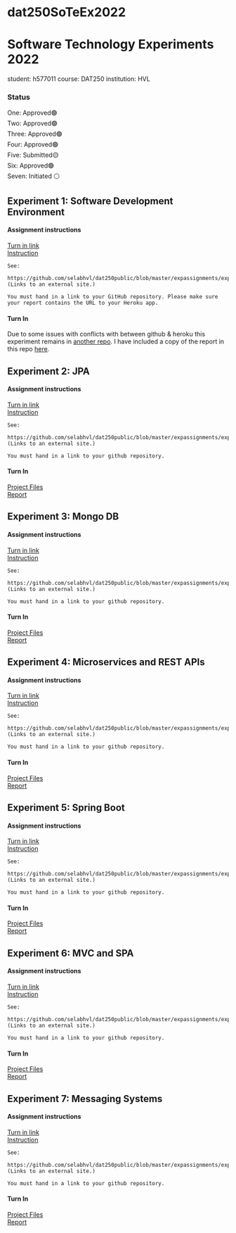 # dat250SoTeEx2022

# Software Technology Experiments 2022

student: h577011 course: DAT250 institution: HVL

### Status

One: Approved🟢 \
Two: Approved🟢 \
Three: Approved🟢 \
Four: Approved🟢 \
Five: Submitted🟡 \
Six: Approved🟢 \
Seven: Initiated ⚪

## Experiment 1: Software Development Environment

#### Assignment instructions

[Turn in link](https://hvl.instructure.com/courses/21915/assignments/55716) \
[Instruction](https://github.com/selabhvl/dat250public/blob/master/expassignments/expass1.md)

```
See:

https://github.com/selabhvl/dat250public/blob/master/expassignments/expass1.md (Links to an external site.)

You must hand in a link to your GitHub repository. Please make sure your report contains the URL to your Heroku app.
```

#### Turn In

Due to some issues with conflicts with between github & heroku this experiment remains in [another repo](https://github.com/h578011/SoTeExOne). I have included a copy of the report in this repo [here](./One/dat250-expass1.md).

## Experiment 2: JPA

#### Assignment instructions

[Turn in link](https://hvl.instructure.com/courses/21915/assignments/55717) \
[Instruction](https://github.com/selabhvl/dat250public/blob/master/expassignments/expass2.md)

```
See:

https://github.com/selabhvl/dat250public/blob/master/expassignments/expass2.md (Links to an external site.)

You must hand in a link to your github repository.
```

#### Turn In

[Project Files](./Two/) \
[Report](./Two/dat250-expass2.md)

## Experiment 3: Mongo DB

#### Assignment instructions

[Turn in link](https://hvl.instructure.com/courses/21915/assignments/55718) \
[Instruction](https://github.com/selabhvl/dat250public/blob/master/expassignments/expass3.md)

```
See:

https://github.com/selabhvl/dat250public/blob/master/expassignments/expass3.md (Links to an external site.)

You must hand in a link to your github repository.
```

#### Turn In

[Project Files](./Three/) \
[Report](./Three/dat250-expass3.md)

## Experiment 4: Microservices and REST APIs

#### Assignment instructions

[Turn in link](https://hvl.instructure.com/courses/21915/assignments/55719?module_item_id=531436) \
[Instruction](https://github.com/selabhvl/dat250public/blob/master/expassignments/expass4.md)

```
See:

https://github.com/selabhvl/dat250public/blob/master/expassignments/expass4.md (Links to an external site.)

You must hand in a link to your github repository.
```

#### Turn In

[Project Files](./Four/) \
[Report](./Four/dat250-expass4.md)

## Experiment 5: Spring Boot

#### Assignment instructions

[Turn in link](https://hvl.instructure.com/courses/21915/assignments/55720) \
[Instruction](https://github.com/selabhvl/dat250public/blob/master/expassignments/expass5.md)

```
See:

https://github.com/selabhvl/dat250public/blob/master/expassignments/expass5.md (Links to an external site.)

You must hand in a link to your github repository.
```

#### Turn In

[Project Files](./Five/) \
[Report](./Five/dat250-expass5.md)

## Experiment 6: MVC and SPA

#### Assignment instructions

[Turn in link](https://hvl.instructure.com/courses/21915/assignments/55721) \
[Instruction](https://github.com/selabhvl/dat250public/blob/master/expassignments/expass6.md)

```
See:

https://github.com/selabhvl/dat250public/blob/master/expassignments/expass6.md  (Links to an external site.)

You must hand in a link to your github repository.

```

#### Turn In

[Project Files](./Six/) \
[Report](./Six/dat250-expass6.md)

## Experiment 7: Messaging Systems

#### Assignment instructions

[Turn in link](https://hvl.instructure.com/courses/21915/assignments/55722) \
[Instruction](https://github.com/selabhvl/dat250public/blob/master/expassignments/expass7.md)

```
See:

https://github.com/selabhvl/dat250public/blob/master/expassignments/expass7.md (Links to an external site.)

You must hand in a link to your github repository.
```

#### Turn In

[Project Files](./Seven/) \
[Report](./Seven/dat250-expass7.md)
